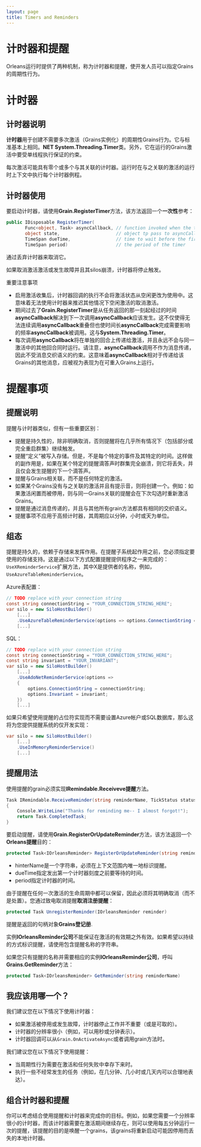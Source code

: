 ```yaml
---
layout: page
title: Timers and Reminders
---
```


# 计时器和提醒

Orleans运行时提供了两种机制，称为计时器和提醒，使开发人员可以指定Grains的周期性行为。

# 计时器

## 计时器说明

**计时器**用于创建不需要多次激活（Grains实例化）的周期性Grains行为。它与标准基本上相同。**NET System.Threading.Timer**类。另外，它在运行的Grains激活中要受单线程执行保证的约束。

每次激活可能具有零个或多个与其关联的计时器。运行时在与之关联的激活的运行时上下文中执行每个计时器例程。

## 计时器使用

要启动计时器，请使用**Grain.RegisterTimer**方法，该方法返回一个**一次性**参考：

```csharp
public IDisposable RegisterTimer(
       Func<object, Task> asyncCallback, // function invoked when the timer ticks
       object state,                     // object tp pass to asyncCallback
       TimeSpan dueTime,                 // time to wait before the first timer tick
       TimeSpan period)                  // the period of the timer
```

通过丢弃计时器来取消它。

如果取消激活激活或发生故障并且其silos崩溃，计时器将停止触发。

重要注意事项

-   启用激活收集后，计时器回调的执行不会将激活状态从空闲更改为使用中。这意味着无法使用计时器来推迟其他情况下空闲激活的取消激活。
-   期间过去了**Grain.RegisterTimer**是从任务返回的那一刻起经过的时间**asyncCallback**解决到下一次调用**asyncCallback**应该发生。这不仅使得无法连续调用**asyncCallback**重叠但也使时间长**asyncCallback**完成需要影响的频率**asyncCallback**被调用。这与**System.Threading.Timer**。
-   每次调用**asyncCallback**将在单独的回合上传递给激活，并且永远不会与同一激活中的其他回合同时运行。请注意，**asyncCallback**调用不作为消息传递，因此不受消息交织语义的约束。这意味着**asyncCallback**相对于传递给该Grains的其他消息，应被视为表现为在可重入Grains上运行。

# 提醒事项

## 提醒说明

提醒与计时器类似，但有一些重要区别：

-   提醒是持久性的，除非明确取消，否则提醒将在几乎所有情况下（包括部分或完全重启群集）继续触发。
-   提醒“定义”被写入存储。但是，不是每个特定的事件及其特定的时间。这样做的副作用是，如果在某个特定的提醒滴答声时群集完全崩溃，则它将丢失，并且仅会发生提醒的下一个滴答声。
-   提醒与Grains相关联，而不是任何特定的激活。
-   如果某个Grains没有与之关联的激活并且有提示音，则将创建一个。例如：如果激活闲置而被停用，则与同一Grains关联的提醒会在下次勾选时重新激活Grains。
-   提醒是通过消息传递的，并且与其他所有grain方法都具有相同的交织语义。
-   提醒事项不应用于高频计时器，其周期应以分钟，小时或天为单位。

## 组态

提醒是持久的，依赖于存储来发挥作用。在提醒子系统起作用之前，您必须指定要使用的存储支持。这是通过以下方式配置提醒提供程序之一来完成的：`UseXReminderService`扩展方法，其中X是提供者的名称，例如，`UseAzureTableReminderService`。

Azure表配置：

```csharp
// TODO replace with your connection string
const string connectionString = "YOUR_CONNECTION_STRING_HERE";
var silo = new SiloHostBuilder()
    [...]
    .UseAzureTableReminderService(options => options.ConnectionString = connectionString)
    [...]
```

SQL：

```csharp
// TODO replace with your connection string
const string connectionString = "YOUR_CONNECTION_STRING_HERE";
const string invariant = "YOUR_INVARIANT";
var silo = new SiloHostBuilder()
    [...]
    .UseAdoNetReminderService(options => 
    {
        options.ConnectionString = connectionString;
        options.Invariant = invariant;
    })
    [...]
```

如果只希望使用提醒的占位符实现而不需要设置Azure帐户或SQL数据库，那么这将为您提供提醒系统的仅开发实现：

```csharp
var silo = new SiloHostBuilder()
    [...]
    .UseInMemoryReminderService()
    [...]
```

## 提醒用法

使用提醒的grain必须实现**IRemindable.Receiveve提醒**方法。

```csharp
Task IRemindable.ReceiveReminder(string reminderName, TickStatus status)
{
    Console.WriteLine("Thanks for reminding me-- I almost forgot!");
    return Task.CompletedTask;
}
```

要启动提醒，请使用**Grain.RegisterOrUpdateReminder**方法，该方法返回一个**Orleans提醒**目的：

```csharp
protected Task<IOrleansReminder> RegisterOrUpdateReminder(string reminderName, TimeSpan dueTime, TimeSpan period)
```

-   hinterName是一个字符串，必须在上下文范围内唯一地标识提醒。
-   dueTime指定发出第一个计时器刻度之前要等待的时间。
-   period指定计时器的时间。

由于提醒在任何一次激活的生命周期中都可以保留，因此必须将其明确取消（而不是处置）。您通过致电取消提醒**取消注册提醒**：

```csharp
protected Task UnregisterReminder(IOrleansReminder reminder)
```

提醒是返回的句柄对象**Grains登记册**.

实例**IOrleansReminder公司**不能保证在激活的有效期之外有效。如果希望以持续的方式标识提醒，请使用包含提醒名称的字符串。

如果您只有提醒的名称并需要相应的实例**IOrleansReminder公司**，呼叫**Grains.GetReminder**方法：

```csharp
protected Task<IOrleansReminder> GetReminder(string reminderName)
```

## 我应该用哪一个？

我们建议您在以下情况下使用计时器：

-   如果激活被停用或发生故障，计时器停止工作并不重要（或是可取的）。
-   计时器的分辨率很小（例如，可以用秒或分钟表示）。
-   计时器回调可以从`Grain.OnActivateAsync`或者调用grain方法时。

我们建议您在以下情况下使用提醒：

-   当周期性行为需要在激活和任何失败中幸存下来时。
-   执行一些不经常发生的任务（例如，在几分钟、几小时或几天内可以合理地表达）。

## 组合计时器和提醒

你可以考虑结合使用提醒和计时器来完成你的目标。例如，如果您需要一个分辨率很小的计时器，而该计时器需要在激活期间继续存在，则可以使用每五分钟运行一次的提醒，该提醒的目的是唤醒一个grains，该grains将重新启动可能因停用而丢失的本地计时器。
